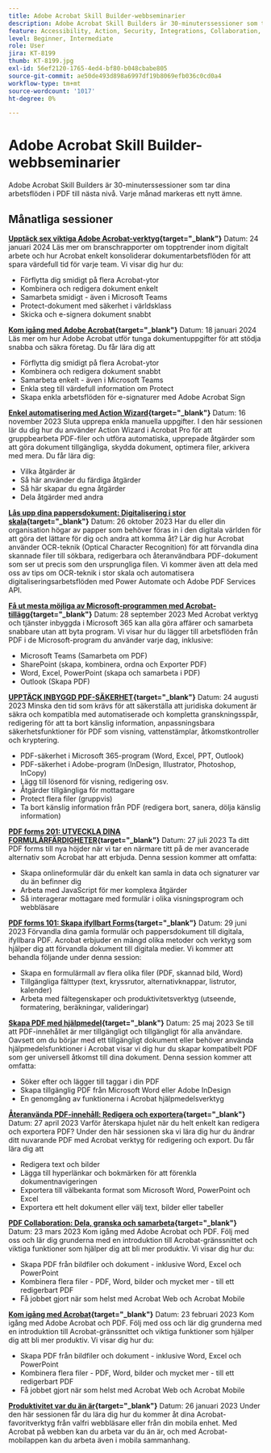 ```yaml
---
title: Adobe Acrobat Skill Builder-webbseminarier
description: Adobe Acrobat Skill Builders är 30-minuterssessioner som tar dina PDF-arbetsflöden till nästa nivå
feature: Accessibility, Action, Security, Integrations, Collaboration, Edit PDF, Convert PDF, Share, Mobile, Skill Builder, Form
level: Beginner, Intermediate
role: User
jira: KT-8199
thumb: KT-8199.jpg
exl-id: 56ef2120-1765-4ed4-bf80-b048cbabe805
source-git-commit: ae50de493d898a6997df19b8069efb036c0cd0a4
workflow-type: tm+mt
source-wordcount: '1017'
ht-degree: 0%

---
```


# Adobe Acrobat Skill Builder-webbseminarier

Adobe Acrobat Skill Builders är 30-minuterssessioner som tar dina arbetsflöden i PDF till nästa nivå. Varje månad markeras ett nytt ämne.

## Månatliga sessioner

**[Upptäck sex viktiga Adobe Acrobat-verktyg](https://www.adobe.com/documentcloud/webinars/discover-6-essential-adobe-acrobat-tools.html){target="_blank"}**
Datum: 24 januari 2024 Läs mer om branschrapporter om topptrender inom digitalt arbete och hur Acrobat enkelt konsoliderar dokumentarbetsflöden för att spara värdefull tid för varje team.
Vi visar dig hur du:

* Förflytta dig smidigt på flera Acrobat-ytor
* Kombinera och redigera dokument enkelt
* Samarbeta smidigt - även i Microsoft Teams
* Protect-dokument med säkerhet i världsklass
* Skicka och e-signera dokument snabbt

**[Kom igång med Adobe Acrobat](https://www.adobe.com/documentcloud/webinars/get-started-with-adobe-acrobat.html){target="_blank"}**
Datum: 18 januari 2024 Läs mer om hur Adobe Acrobat utför tunga dokumentuppgifter för att stödja snabba och säkra företag.
Du får lära dig att

* Förflytta dig smidigt på flera Acrobat-ytor
* Kombinera och redigera dokument snabbt
* Samarbeta enkelt - även i Microsoft Teams
* Enkla steg till värdefull information om Protect
* Skapa enkla arbetsflöden för e-signaturer med Adobe Acrobat Sign

**[Enkel automatisering med Action Wizard](https://teamwork.adobe.com/adobe-acrobat-skill-builder/attendease/networking/experience/41d505bb-252a-4e26-9576-6ae82293e6c9/97be1628-5cb6-44be-ac61-c0cc26fbb58d){target="_blank"}**
Datum: 16 november 2023 Sluta upprepa enkla manuella uppgifter. I den här sessionen lär du dig hur du använder Action Wizard i Acrobat Pro för att gruppbearbeta PDF-filer och utföra automatiska, upprepade åtgärder som att göra dokument tillgängliga, skydda dokument, optimera filer, arkivera med mera. Du får lära dig:

* Vilka åtgärder är
* Så här använder du färdiga åtgärder
* Så här skapar du egna åtgärder
* Dela åtgärder med andra

**[Lås upp dina pappersdokument: Digitalisering i stor skala](https://teamwork.adobe.com/adobe-acrobat-skill-builder/attendease/networking/experience/46e148fe-92c0-4d79-ac83-8888e9f0521e/dfcf3b90-4390-4c6e-abd9-20ba6e913dc1){target="_blank"}**
Datum: 26 oktober 2023 Har du eller din organisation högar av papper som behöver föras in i den digitala världen för att göra det lättare för dig och andra att komma åt? Lär dig hur Acrobat använder OCR-teknik (Optical Character Recognition) för att förvandla dina skannade filer till sökbara, redigerbara och återanvändbara PDF-dokument som ser ut precis som den ursprungliga filen. Vi kommer även att dela med oss av tips om OCR-teknik i stor skala och automatisera digitaliseringsarbetsflöden med Power Automate och Adobe PDF Services API.

**[Få ut mesta möjliga av Microsoft-programmen med Acrobat-tillägg](https://teamwork.adobe.com/adobe-acrobat-skill-builder/attendease/networking/experience/8b4ea780-6e4d-48b6-8c70-ea10245a5a64/b4fe64de-3614-4a6d-94c6-ff6612ac07fb){target="_blank"}**
Datum: 28 september 2023 Med Acrobat verktyg och tjänster inbyggda i Microsoft 365 kan alla göra affärer och samarbeta snabbare utan att byta program. Vi visar hur du lägger till arbetsflöden från PDF i de Microsoft-program du använder varje dag, inklusive:

* Microsoft Teams (Samarbeta om PDF)
* SharePoint (skapa, kombinera, ordna och Exporter PDF)
* Word, Excel, PowerPoint (skapa och samarbeta i PDF)
* Outlook (Skapa PDF)

**[UPPTÄCK INBYGGD PDF-SÄKERHET](https://teamwork.adobe.com/adobe-acrobat-skill-builder/attendease/networking/experience/b454ab64-9c2e-4aec-bcf9-ca82e3a6b869/3a456ace-042e-41c8-8e8c-d285e9ba0ab8){target="_blank"}**
Datum: 24 augusti 2023 Minska den tid som krävs för att säkerställa att juridiska dokument är säkra och kompatibla med automatiserade och kompletta granskningsspår, redigering för att ta bort känslig information, anpassningsbara säkerhetsfunktioner för PDF som visning, vattenstämplar, åtkomstkontroller och kryptering.

* PDF-säkerhet i Microsoft 365-program (Word, Excel, PPT, Outlook)
* PDF-säkerhet i Adobe-program (InDesign, Illustrator, Photoshop, InCopy)
* Lägg till lösenord för visning, redigering osv.
* Åtgärder tillgängliga för mottagare
* Protect flera filer (gruppvis)
* Ta bort känslig information från PDF (redigera bort, sanera, dölja känslig information)

**[PDF forms 201: UTVECKLA DINA FORMULÄRFÄRDIGHETER](https://adobe-acrobat-skill-builder.joinus.adobeevents.com/attendease/networking/experience/32518a73-e152-42b5-825c-b31ce53ab1f2/b9966934-6a5b-49c2-a9b0-d434543ce7f4){target="_blank"}**
Datum: 27 juli 2023 Ta ditt PDF forms till nya höjder när vi tar en närmare titt på de mer avancerade alternativ som Acrobat har att erbjuda. Denna session kommer att omfatta:

* Skapa onlineformulär där du enkelt kan samla in data och signaturer var du än befinner dig
* Arbeta med JavaScript för mer komplexa åtgärder
* Så interagerar mottagare med formulär i olika visningsprogram och webbläsare

**[PDF forms 101: Skapa ifyllbart Forms](https://adobe-acrobat-skill-builder.joinus.adobeevents.com/attendease/networking/experience/795f4bc7-db42-4022-a624-8a53c51174c6/9d685d0f-4a5b-4236-a1ef-081d1403fb41){target="_blank"}**
Datum: 29 juni 2023 Förvandla dina gamla formulär och pappersdokument till digitala, ifyllbara PDF. Acrobat erbjuder en mängd olika metoder och verktyg som hjälper dig att förvandla dokument till digitala medier. Vi kommer att behandla följande under denna session:

* Skapa en formulärmall av flera olika filer (PDF, skannad bild, Word)
* Tillgängliga fälttyper (text, kryssrutor, alternativknappar, listrutor, kalender)
* Arbeta med fältegenskaper och produktivitetsverktyg (utseende, formatering, beräkningar, valideringar)

**[Skapa PDF med hjälpmedel](https://teamwork.adobe.com/adobe-acrobat-skill-builder/attendease/networking/experience/4ff4d607-8c9f-47dd-ac4f-3b351a0a0fe3/2eb92255-d963-4ff7-b278-2a95a11db755){target="_blank"}**
Datum: 25 maj 2023 Se till att PDF-innehållet är mer tillgängligt och tillgängligt för alla användare. Oavsett om du börjar med ett tillgängligt dokument eller behöver använda hjälpmedelsfunktioner i Acrobat visar vi dig hur du skapar kompatibelt PDF som ger universell åtkomst till dina dokument. Denna session kommer att omfatta:

* Söker efter och lägger till taggar i din PDF
* Skapa tillgänglig PDF från Microsoft Word eller Adobe InDesign
* En genomgång av funktionerna i Acrobat hjälpmedelsverktyg

**[Återanvända PDF-innehåll: Redigera och exportera](https://adobe-acrobat-skill-builder.joinus.adobeevents.com/attendease/networking/experience/aac3b9af-7d54-4ea5-a6fa-61bc7acea87f/8d7341ee-ff0f-492a-b3fd-935bd11d4ed0){target="_blank"}**
Datum: 27 april 2023 Varför återskapa hjulet när du helt enkelt kan redigera och exportera PDF? Under den här sessionen ska vi lära dig hur du ändrar ditt nuvarande PDF med Acrobat verktyg för redigering och export. Du får lära dig att

* Redigera text och bilder
* Lägga till hyperlänkar och bokmärken för att förenkla dokumentnavigeringen
* Exportera till välbekanta format som Microsoft Word, PowerPoint och Excel
* Exportera ett helt dokument eller välj text, bilder eller tabeller

**[PDF Collaboration: Dela, granska och samarbeta](https://adobe-acrobat-skill-builder.joinus.adobeevents.com/attendease/networking/experience/0ef4709b-0a04-418e-a185-7efdd676c2dd/6a95bece-6f24-46f5-a17f-b408464281be){target="_blank"}**
Datum: 23 mars 2023 Kom igång med Adobe Acrobat och PDF. Följ med oss och lär dig grunderna med en introduktion till Acrobat-gränssnittet och viktiga funktioner som hjälper dig att bli mer produktiv. Vi visar dig hur du:

* Skapa PDF från bildfiler och dokument - inklusive Word, Excel och PowerPoint
* Kombinera flera filer - PDF, Word, bilder och mycket mer - till ett redigerbart PDF
* Få jobbet gjort när som helst med Acrobat Web och Acrobat Mobile

**[Kom igång med Acrobat](https://adobe-acrobat-skill-builder.joinus.adobeevents.com/attendease/networking/experience/5d8acc24-47a1-4db8-b419-8587bfb12708/fe8ec392-f29a-4e25-b7a3-61f48eea45ab){target="_blank"}**
Datum: 23 februari 2023 Kom igång med Adobe Acrobat och PDF. Följ med oss och lär dig grunderna med en introduktion till Acrobat-gränssnittet och viktiga funktioner som hjälper dig att bli mer produktiv. Vi visar dig hur du:

* Skapa PDF från bildfiler och dokument - inklusive Word, Excel och PowerPoint
* Kombinera flera filer - PDF, Word, bilder och mycket mer - till ett redigerbart PDF
* Få jobbet gjort när som helst med Acrobat Web och Acrobat Mobile

**[Produktivitet var du än är](https://adobe-acrobat-skill-builder.joinus.adobeevents.com/attendease/networking/experience/9ab6c7a2-5ca2-4670-9a33-2ac11a1cb542/0b591876-aeae-45af-b41a-07a8326043f2){target="_blank"}**
Datum: 26 januari 2023 Under den här sessionen får du lära dig hur du kommer åt dina Acrobat-favoritverktyg från valfri webbläsare eller från din mobila enhet. Med Acrobat på webben kan du arbeta var du än är, och med Acrobat-mobilappen kan du arbeta även i mobila sammanhang.
